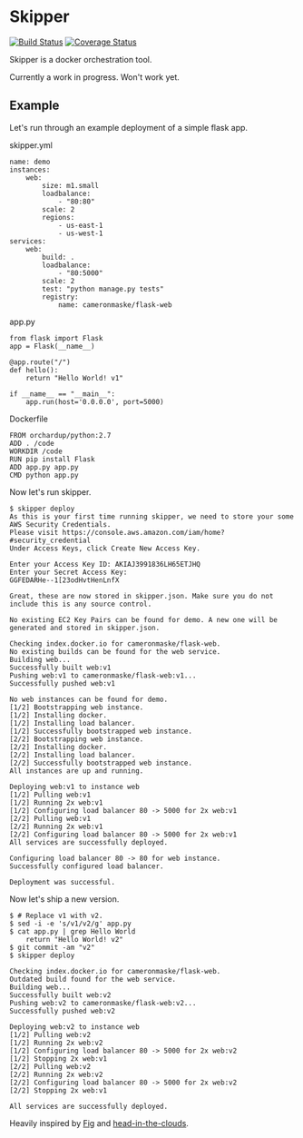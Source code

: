 # Skipper
[![Build Status](https://travis-ci.org/cameronmaske/skipper.svg?branch=master)](https://travis-ci.org/cameronmaske/skipper)
[![Coverage Status](https://coveralls.io/repos/cameronmaske/skipper/badge.png)](https://coveralls.io/r/cameronmaske/skipper)

Skipper is a docker orchestration tool.

Currently a work in progress. Won't work yet.

## Example

Let's run through an example deployment of a simple flask app.

skipper.yml
```
name: demo
instances:
    web:
        size: m1.small
        loadbalance:
            - "80:80"
        scale: 2
        regions:
            - us-east-1
            - us-west-1
services:
    web:
        build: .
        loadbalance:
            - "80:5000"
        scale: 2
        test: "python manage.py tests"
        registry:
            name: cameronmaske/flask-web
```

app.py
```
from flask import Flask
app = Flask(__name__)

@app.route("/")
def hello():
    return "Hello World! v1"

if __name__ == "__main__":
    app.run(host='0.0.0.0', port=5000)
```

Dockerfile
```
FROM orchardup/python:2.7
ADD . /code
WORKDIR /code
RUN pip install Flask
ADD app.py app.py
CMD python app.py
```

Now let's run skipper.

```
$ skipper deploy
As this is your first time running skipper, we need to store your some AWS Security Credentials.
Please visit https://console.aws.amazon.com/iam/home?#security_credential
Under Access Keys, click Create New Access Key.

Enter your Access Key ID: AKIAJ3991836LH65ETJHQ
Enter your Secret Access Key:
GGFEDARHe--1[23odHvtHenLnfX

Great, these are now stored in skipper.json. Make sure you do not include this is any source control.

No existing EC2 Key Pairs can be found for demo. A new one will be generated and stored in skipper.json.

Checking index.docker.io for cameronmaske/flask-web.
No existing builds can be found for the web service.
Building web...
Successfully built web:v1
Pushing web:v1 to cameronmaske/flask-web:v1...
Successfully pushed web:v1

No web instances can be found for demo.
[1/2] Bootstrapping web instance.
[1/2] Installing docker.
[1/2] Installing load balancer.
[1/2] Successfully bootstrapped web instance.
[2/2] Bootstrapping web instance.
[2/2] Installing docker.
[2/2] Installing load balancer.
[2/2] Successfully bootstrapped web instance.
All instances are up and running.

Deploying web:v1 to instance web
[1/2] Pulling web:v1
[1/2] Running 2x web:v1
[1/2] Configuring load balancer 80 -> 5000 for 2x web:v1
[2/2] Pulling web:v1
[2/2] Running 2x web:v1
[2/2] Configuring load balancer 80 -> 5000 for 2x web:v1
All services are successfully deployed.

Configuring load balancer 80 -> 80 for web instance.
Successfully configured load balancer.

Deployment was successful.
```

Now let's ship a new version.
```
$ # Replace v1 with v2.
$ sed -i -e 's/v1/v2/g' app.py
$ cat app.py | grep Hello World
    return "Hello World! v2"
$ git commit -am "v2"
$ skipper deploy

Checking index.docker.io for cameronmaske/flask-web.
Outdated build found for the web service.
Building web...
Successfully built web:v2
Pushing web:v2 to cameronmaske/flask-web:v2...
Successfully pushed web:v2

Deploying web:v2 to instance web
[1/2] Pulling web:v2
[1/2] Running 2x web:v2
[1/2] Configuring load balancer 80 -> 5000 for 2x web:v2
[1/2] Stopping 2x web:v1
[2/2] Pulling web:v2
[2/2] Running 2x web:v2
[2/2] Configuring load balancer 80 -> 5000 for 2x web:v2
[2/2] Stopping 2x web:v1

All services are successfully deployed.
```


Heavily inspired by [Fig](https://github.com/orchardup/fig) and [head-in-the-clouds](https://github.com/andreasjansson/head-in-the-clouds).